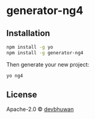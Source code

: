 # generator-ng4
> 

## Installation

```bash
npm install -g yo
npm install -g generator-ng4
```

Then generate your new project:

```bash
yo ng4
```

## License

Apache-2.0 © [devbhuwan]()
